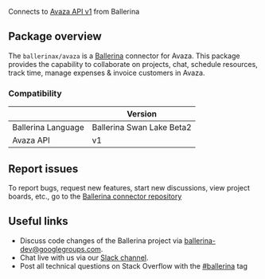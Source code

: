 Connects to [Avaza API v1](https://api.avaza.com/swagger/ui/index) from Ballerina

## Package overview
The `ballerinax/avaza` is a [Ballerina](https://ballerina.io/) connector for Avaza.
This package provides the capability to collaborate on projects, chat, schedule resources, track time, manage expenses & invoice customers in Avaza.

### Compatibility
|                    | Version                   |
|--------------------|---------------------------|
| Ballerina Language | Ballerina Swan Lake Beta2 |
| Avaza API          | v1                        |

## Report issues
To report bugs, request new features, start new discussions, view project boards, etc., go to the [Ballerina connector repository](link)
## Useful links
- Discuss code changes of the Ballerina project via [ballerina-dev@googlegroups.com](mailto:ballerina-dev@googlegroups.com).
- Chat live with us via our [Slack channel](https://ballerina.io/community/slack/).
- Post all technical questions on Stack Overflow with the [#ballerina](https://stackoverflow.com/questions/tagged/ballerina) tag
